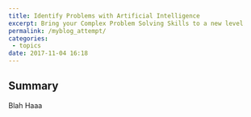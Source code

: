 ```yaml
---
title: Identify Problems with Artificial Intelligence
excerpt: Bring your Complex Problem Solving Skills to a new level
permalink: /myblog_attempt/
categories: 
 - topics
date: 2017-11-04 16:18
---
```


## Summary

Blah Haaa
